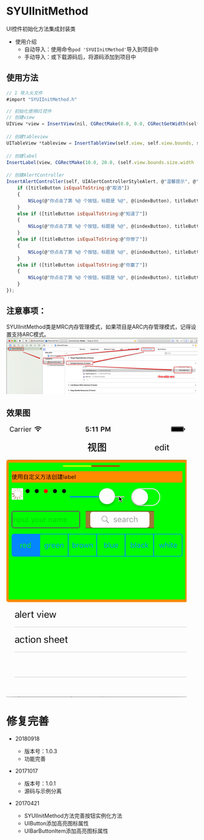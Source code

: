# SYUIInitMethod
UI控件初始化方法集成封装类


* 使用介绍
  * 自动导入：使用命令`pod 'SYUIInitMethod'`导入到项目中
  * 手动导入：或下载源码后，将源码添加到项目中
  
  
## 使用方法
~~~ javascript
// 1 导入头文件 
#import "SYUIInitMethod.h"
~~~ 
~~~ javascript
// 初始化使用UI控件 
// 创建view
UIView *view = InsertView(nil, CGRectMake(0.0, 0.0, CGRectGetWidth(self.view.bounds), 250.0), [UIColor greenColor], 5.0, [UIColor orangeColor], 5.0);

// 创建tableview
UITableView *tableview = InsertTableView(self.view, self.view.bounds, self, self, UITableViewStylePlain, UITableViewCellSeparatorStyleSingleLine);

// 创建label
InsertLabel(view, CGRectMake(10.0, 20.0, (self.view.bounds.size.width - 10.0 * 2), 20.0), NSTextAlignmentLeft, @"使用自定义方法创建label", [UIFont systemFontOfSize:10.0], [UIColor blackColor], NO);

// 创建AlertController
InsertAlertController(self, UIAlertControllerStyleAlert, @"温馨提示", @"alertController view视图", @[@"取消", @"知道了", @"你惨了", @"你赢了"], ^(int indexButton, NSString *titleButton) {
    if ([titleButton isEqualToString:@"取消"])
    {
        NSLog(@"你点击了第 %@ 个按钮，标题是 %@", @(indexButton), titleButton);
    }
    else if ([titleButton isEqualToString:@"知道了"])
    {
        NSLog(@"你点击了第 %@ 个按钮，标题是 %@", @(indexButton), titleButton);
    }
    else if ([titleButton isEqualToString:@"你惨了"])
    {
        NSLog(@"你点击了第 %@ 个按钮，标题是 %@", @(indexButton), titleButton);
    }
    else if ([titleButton isEqualToString:@"你赢了"])
    {
        NSLog(@"你点击了第 %@ 个按钮，标题是 %@", @(indexButton), titleButton);
    }
});
~~~ 

## 注意事项：
SYUIInitMethod类是MRC内存管理模式，如果项目是ARC内存管理模式，记得设置支持ARC模式。
![支持ARC](./DemoUICreate/supportARC.png)

## 效果图
![效果图](./DemoUICreate/UIImage.gif)

# 修复完善
* 20180918
  * 版本号：1.0.3
  * 功能完善

* 20171017
  * 版本号：1.0.1
  * 源码与示例分离
  
* 20170421
  * SYUIInitMethod方法完善按钮实例化方法
  * UIButton添加高亮图标属性
  * UIBarButtonItem添加高亮图标属性

